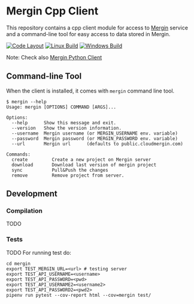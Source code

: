 # Mergin Cpp Client

This repository contains a cpp client module for access to [Mergin](https://public.cloudmergin.com/)
service and a command-line tool for easy access to data stored in Mergin.

[![Code Layout](https://github.com/lutraconsulting/mergin-cpp-client/workflows/Code%20Layout/badge.svg)](https://github.com/lutraconsulting/mergin-cpp-client/actions?query=workflow%3A%22Code+Layout%22)
[![Linux Build](https://github.com/lutraconsulting/mergin-cpp-client/actions/workflows/linux.yml/badge.svg)](https://github.com/lutraconsulting/mergin-cpp-client/actions/workflows/linux.yml)
[![Windows Build](https://github.com/lutraconsulting/mergin-cpp-client/actions/workflows/windows.yml/badge.svg)](https://github.com/lutraconsulting/mergin-cpp-client/actions/workflows/windows.yml)

Note: Check also [Mergin Python Client](https://github.com/lutraconsulting/mergin-py-client)

## Command-line Tool

When the client is installed, it comes with `mergin` command line tool.

```
$ mergin --help
Usage: mergin [OPTIONS] COMMAND [ARGS]...

Options:  
  --help      Show this message and exit.
  --version   Show the version information.
  --username  Mergin username (or MERGIN_USERNAME env. variable)
  --password  Mergin password (or MERGIN_PASSWORD env. variable)
  --url       Mergin url      (defaults to public.cloudmergin.com)

Commands:
  create         Create a new project on Mergin server
  download       Download last version of mergin project
  sync           Pull&Push the changes
  remove         Remove project from server.
```


## Development

### Compilation

TODO

### Tests
TODO
For running test do:

    cd mergin
    export TEST_MERGIN_URL=<url> # testing server
    export TEST_API_USERNAME=<username>
    export TEST_API_PASSWORD=<pwd>
    export TEST_API_USERNAME2=<username2>
    export TEST_API_PASSWORD2=<pwd2>
    pipenv run pytest --cov-report html --cov=mergin test/
